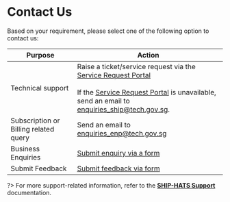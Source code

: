 # Contact Us

Based on your requirement, please select one of the following option to contact us:

|Purpose|Action|
|---|---|
|Technical support| Raise a ticket/service request via the [Service Request Portal](https://jira.ship.gov.sg/servicedesk/customer/portal/11)<br><br> If the [Service Request Portal](https://jira.ship.gov.sg/servicedesk/customer/portal/11) is unavailable, send an email to [enquiries_ship@tech.gov.sg](enquiries_ship@tech.gov.sg).
|Subscription or Billing related query|Send an email to [enquiries_enp@tech.gov.sg](enquiries_enp@tech.gov.sg)
|Business Enquiries|[Submit enquiry via a form](https://form.gov.sg/6086619c7be16c0012b35281)
|Submit Feedback|[Submit feedback via form](https://form.gov.sg/#!/6086619c7be16c0012b35281)


?> For more support-related information, refer to the **[SHIP-HATS Support](https://docs.developer.tech.gov.sg/docs/ship-hats-support/)** documentation. 
